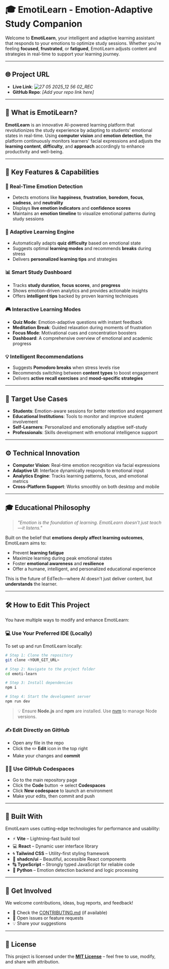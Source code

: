 

# 🎓 EmotiLearn - Emotion-Adaptive Study Companion

Welcome to **EmotiLearn**, your intelligent and adaptive learning assistant that responds to your emotions to optimize study sessions. Whether you're feeling **focused**, **frustrated**, or **fatigued**, EmotiLearn adjusts content and strategies in real-time to support your learning journey.

---

## 🌐 Project URL

* **Live Link**: *![27 05 2025_12 56 02_REC](https://github.com/user-attachments/assets/3fea27e3-7a4e-45ab-8142-fae7799b1752)*
* **GitHub Repo**: *\[Add your repo link here]*

---


## 🧠 What is EmotiLearn?

**EmotiLearn** is an innovative AI-powered learning platform that revolutionizes the study experience by adapting to students' emotional states in real-time. Using **computer vision** and **emotion detection**, the platform continuously monitors learners' facial expressions and adjusts the **learning content**, **difficulty**, and **approach** accordingly to enhance productivity and well-being.

---

## 🚀 Key Features & Capabilities

### 🎯 Real-Time Emotion Detection

* Detects emotions like **happiness**, **frustration**, **boredom**, **focus**, **sadness**, and **neutrality**
* Displays **live emotion indicators** and **confidence scores**
* Maintains an **emotion timeline** to visualize emotional patterns during study sessions

### 🧠 Adaptive Learning Engine

* Automatically adapts **quiz difficulty** based on emotional state
* Suggests optimal **learning modes** and recommends **breaks** during stress
* Delivers **personalized learning tips** and strategies

### 📊 Smart Study Dashboard

* Tracks **study duration**, **focus scores**, and **progress**
* Shows emotion-driven analytics and provides actionable insights
* Offers **intelligent tips** backed by proven learning techniques

### 🎮 Interactive Learning Modes

* **Quiz Mode**: Emotion-adaptive questions with instant feedback
* **Meditation Break**: Guided relaxation during moments of frustration
* **Focus Mode**: Motivational cues and concentration boosters
* **Dashboard**: A comprehensive overview of emotional and academic progress

### 💡 Intelligent Recommendations

* Suggests **Pomodoro breaks** when stress levels rise
* Recommends switching between **content types** to boost engagement
* Delivers **active recall exercises** and **mood-specific strategies**

---

## 🎯 Target Use Cases

* **Students**: Emotion-aware sessions for better retention and engagement
* **Educational Institutions**: Tools to monitor and improve student involvement
* **Self-Learners**: Personalized and emotionally adaptive self-study
* **Professionals**: Skills development with emotional intelligence support

---

## ⚙️ Technical Innovation

* **Computer Vision**: Real-time emotion recognition via facial expressions
* **Adaptive UI**: Interface dynamically responds to emotional input
* **Analytics Engine**: Tracks learning patterns, focus, and emotional metrics
* **Cross-Platform Support**: Works smoothly on both desktop and mobile

---

## 🎓 Educational Philosophy

> *"Emotion is the foundation of learning. EmotiLearn doesn't just teach—it listens."*

Built on the belief that **emotions deeply affect learning outcomes**, EmotiLearn aims to:

* Prevent **learning fatigue**
* Maximize learning during peak emotional states
* Foster **emotional awareness** and **resilience**
* Offer a humane, intelligent, and personalized educational experience

This is the future of EdTech—where AI doesn't just deliver content, but **understands** the learner.

---

## 🛠️ How to Edit This Project

You have multiple ways to modify and enhance EmotiLearn:



### 💻 Use Your Preferred IDE (Locally)

To set up and run EmotiLearn locally:

```sh
# Step 1: Clone the repository
git clone <YOUR_GIT_URL>

# Step 2: Navigate to the project folder
cd emoti-learn

# Step 3: Install dependencies
npm i

# Step 4: Start the development server
npm run dev
```

> 💡 Ensure **Node.js** and **npm** are installed. Use [nvm](https://github.com/nvm-sh/nvm#installing-and-updating) to manage Node versions.

### ✍️ Edit Directly on GitHub

* Open any file in the repo
* Click the ✏️ **Edit** icon in the top right
* Make your changes and **commit**

### 🧑‍💻 Use GitHub Codespaces

* Go to the main repository page
* Click the **Code** button → select **Codespaces**
* Click **New codespace** to launch an environment
* Make your edits, then commit and push

---

## 🔧 Built With

EmotiLearn uses cutting-edge technologies for performance and usability:

* ⚡ **Vite** – Lightning-fast build tool
* 💻 **React** – Dynamic user interface library
* 🌀 **Tailwind CSS** – Utility-first styling framework
* 🧠 **shadcn/ui** – Beautiful, accessible React components
* 🔠 **TypeScript** – Strongly typed JavaScript for reliable code
* 🐍 **Python** – Emotion detection backend and logic processing

---

## 🤝 Get Involved

We welcome contributions, ideas, bug reports, and feedback!

* 📂 Check the [CONTRIBUTING.md](CONTRIBUTING.md) (if available)
* 🧪 Open issues or feature requests
* 💡 Share your suggestions

---

## 📄 License

This project is licensed under the **[MIT License](LICENSE)** – feel free to use, modify, and share with attribution.
